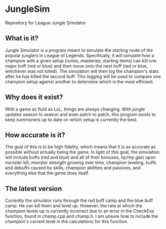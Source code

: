 JungleSim
=========

Repository for League Jungle Simulator

What is it?
------------------------------------
Jungle Simulator is a program meant to simulate the starting route of the popular junglers in League of Legends.  Specifically, it will simulate how a champion with a given setup (runes, masteries, starting items) can kill one major buff (red or blue) and then move onto the next buff (red or blue, whichever was not killed).  The simulation will then log the champion's stats after he has killed the second buff.  This logging will be used to compare one champion setup against another to determine which is the most efficient.

Why does it exist?
------------------------------------
With a game as fluid as LoL, things are always changing.  With jungle updates season to season and even patch to patch, this program exists to keep summoners up to date on which setup is currently the best.

How accurate is it?
------------------------------------
The goal of this is to be high fidelity, which means that it is as accurate as possible without actually being the game.  In light of this goal, the simulation will include buffs (red and blue) and all of their bonuses, hp/mp gain upon monster kill, monster strength growing over time, champion leveling, buffs and debuffs caused by skills, champion abilities and passives, and everything else that the game does itself.

The latest version
------------------------------------
Currently the simulator runs through the red buff camp and the blue buff camp.  He can kill them and level up.  However, the rate at which the champion levels up is currently incorrect due to an error in the CheckExp function, found in champ.cpp and champ.h.  I am unsure how to include the champion's current level in the calculations for this function.
